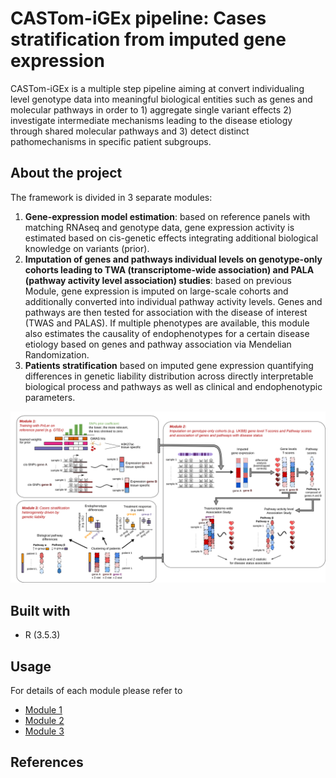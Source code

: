 # CASTom-iGEx pipeline: Cases stratification from imputed gene expression
CASTom-iGEx is a multiple step pipeline aiming at convert individualing level genotype data into meaningful biological entities such as genes and molecular pathways in order to 1) aggregate single variant effects 2) investigate intermediate mechanisms leading to the disease etiology through shared molecular pathways and 3) detect distinct pathomechanisms in specific patient subgroups. 

## About the project
The framework is divided in 3 separate modules:
1. **Gene-expression model estimation**: based on reference panels with matching RNAseq and genotype data, gene expression activity is estimated based on cis-genetic effects integrating additional biological knowledge on variants (prior). 
2. **Imputation of genes and pathways individual levels on genotype-only cohorts leading to TWA (transcriptome-wide association) and PALA (pathway activity level association) studies**: based on previous Module, gene expression is imputed on large-scale cohorts and additionally converted into individual pathway activity levels. Genes and pathways are then tested for association with the disease of interest (TWAS and PALAS). If multiple phenotypes are available, this module also estimates the causality of endophenotypes for a certain disease etiology based on genes and pathway association via Mendelian Randomization.
3. **Patients stratification** based on imputed gene expression quantifying differences in genetic liability distribution
across directly interpretable biological process and pathways as well as clinical and endophenotypic parameters.

![](./overview.png)

## Built with
* R (3.5.3)

## Usage
For details of each module please refer to 
* [Module 1](https://gitlab.mpcdf.mpg.de/luciat/castom-igex/-/tree/master/Software/model_training)
* [Module 2](https://gitlab.mpcdf.mpg.de/luciat/castom-igex/-/tree/master/Software/model_prediction)
* [Module 3](https://gitlab.mpcdf.mpg.de/luciat/castom-igex/-/tree/master/Software/model_clustering)

## References
